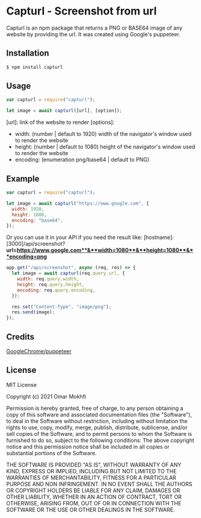 # Capturl - Screenshot from url

Capturl is an npm package that returns a PNG or BASE64 image of any website by providing the url. It was created using Google's puppeteer.

## Installation

```js
$ npm install capturl
```

## Usage

```js
var capturl = require("capturl");

let image = await capturl([url], [option]);
```

[url]: link of the website to render
[options]:

- width: (number | default to 1920) width of the navigator's window used to render the website
- height: (number | default to 1080) height of the navigator's window used to render the website
- encoding: (enumeration png/base64 | default to PNG)

## Example

```js
var capturl = require("capturl");

let image = await capturl("https://www.google.com", {
  width: 1920,
  height: 1080,
  encoding: "base64",
});
```

Or you can use it in your API if you need the result like:
[hostname]:[3000]/api/screenshot?**url=https://www.google.com**&**width=1080**&**height=1080**&**encoding=png**

```js
app.get("/api/screenshot", async (req, res) => {
  let image = await capturl(req.query.url, {
    width: req.query.width,
    height: req.query.height,
    encoding: req.query.encoding,
  });

  res.set("Content-Type", "image/png");
  res.send(image);
});
```

## Credits

[GoogleChrome/puppeteer](https://github.com/puppeteer/puppeteer)

## License

MIT License

Copyright (c) 2021 Omar Mokhfi

Permission is hereby granted, free of charge, to any person obtaining a copy of this software and associated documentation files (the "Software"), to deal in the Software without restriction, including without limitation the rights to use, copy, modify, merge, publish, distribute, sublicense, and/or sell copies of the Software, and to permit persons to whom the Software is furnished to do so, subject to the following conditions: The above copyright notice and this permission notice shall be included in all copies or substantial portions of the Software.

THE SOFTWARE IS PROVIDED "AS IS", WITHOUT WARRANTY OF ANY KIND, EXPRESS OR IMPLIED, INCLUDING BUT NOT LIMITED TO THE WARRANTIES OF MERCHANTABILITY, FITNESS FOR A PARTICULAR PURPOSE AND NON INFRINGEMENT. IN NO EVENT SHALL THE AUTHORS OR COPYRIGHT HOLDERS BE LIABLE FOR ANY CLAIM, DAMAGES OR OTHER LIABILITY, WHETHER IN AN ACTION OF CONTRACT, TORT OR OTHERWISE, ARISING FROM, OUT OF OR IN CONNECTION WITH THE SOFTWARE OR THE USE OR OTHER DEALINGS IN THE SOFTWARE.
